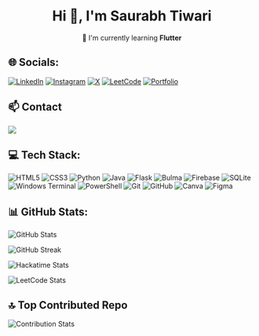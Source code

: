 <h1 align="center">Hi 👋, I'm Saurabh Tiwari</h1>
<p align="center">
  🌱 I'm currently learning <b>Flutter</b>
</p>

## 🌐 Socials:
[![LinkedIn](https://img.shields.io/badge/LinkedIn-%230077B5.svg?logo=linkedin&logoColor=white)](https://linkedin.com/in/saurabhcodesawfully)
[![Instagram](https://img.shields.io/badge/Instagram-%23E4405F.svg?logo=Instagram&logoColor=white)](https://instagram.com/saurabhcodesawfully)
[![X](https://img.shields.io/badge/X-black.svg?logo=X&logoColor=white)](https://x.com/saurabhcodes01)
[![LeetCode](https://img.shields.io/badge/LeetCode-%23FFA116.svg?logo=LeetCode&logoColor=white)](https://leetcode.com/saurabhcodesawfully)
[![Portfolio](https://img.shields.io/badge/Portfolio-%23000000.svg?logo=firefox&logoColor=white)](https://saurabhcodesawfully.pythonanywhere.com/)

## 📫 Contact 
<div>
  <a href="mailto:saurabhtiwari7986@gmail.com">
    <img src="https://img.shields.io/badge/-Gmail-%23333?style=for-the-badge&logo=gmail&logoColor=white" target="_blank">
  </a>
</div>

## 💻 Tech Stack:
![HTML5](https://img.shields.io/badge/html5-%23E34F26.svg?style=for-the-badge&logo=html5&logoColor=white)
![CSS3](https://img.shields.io/badge/css3-%231572B6.svg?style=for-the-badge&logo=css3&logoColor=white)
![Python](https://img.shields.io/badge/python-3670A0?style=for-the-badge&logo=python&logoColor=ffdd54)
![Java](https://img.shields.io/badge/java-%23ED8B00.svg?style=for-the-badge&logo=openjdk&logoColor=white)
![Flask](https://img.shields.io/badge/flask-%23000.svg?style=for-the-badge&logo=flask&logoColor=white)
![Bulma](https://img.shields.io/badge/bulma-00D0B1?style=for-the-badge&logo=bulma&logoColor=white)
![Firebase](https://img.shields.io/badge/firebase-%23039BE5.svg?style=for-the-badge&logo=firebase&logoColor=white)
![SQLite](https://img.shields.io/badge/sqlite-%2307405e.svg?style=for-the-badge&logo=sqlite&logoColor=white)
![Windows Terminal](https://img.shields.io/badge/Windows%20Terminal-%234D4D4D.svg?style=for-the-badge&logo=windows-terminal&logoColor=white)
![PowerShell](https://img.shields.io/badge/PowerShell-%235391FE.svg?style=for-the-badge&logo=powershell&logoColor=white)
![Git](https://img.shields.io/badge/git-%23F05033.svg?style=for-the-badge&logo=git&logoColor=white)
![GitHub](https://img.shields.io/badge/github-%23121011.svg?style=for-the-badge&logo=github&logoColor=white)
![Canva](https://img.shields.io/badge/Canva-%2300C4CC.svg?style=for-the-badge&logo=Canva&logoColor=white)
![Figma](https://img.shields.io/badge/figma-%23F24E1E.svg?style=for-the-badge&logo=figma&logoColor=white)

## 📊 GitHub Stats:
![GitHub Stats](https://github-readme-stats.vercel.app/api?username=Rexaintreal&theme=dark&hide_border=false&include_all_commits=false&count_private=false)

![GitHub Streak](https://git-hub-streak-stats.vercel.app?user=Rexaintreal&theme=dark&card_width=500)

![Hackatime Stats](https://github-readme-stats.hackclub.dev/api/wakatime?username=19492&api_domain=hackatime.hackclub.com&&custom_title=Hackatime+Stats&layout=compact&cache_seconds=0&langs_count=8&theme=dark)

![LeetCode Stats](https://leetcard.jacoblin.cool/SaurabhCodesAwfully?theme=dark&font=Poppins&ext=heatmap)

## 🔝 Top Contributed Repo
![Contribution Stats](https://github-contributor-stats.vercel.app/api?username=Rexaintreal&limit=5&theme=dark&combine_all_yearly_contributions=true)

